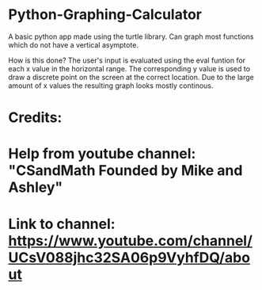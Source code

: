 # Python-Graphing-Calculator

A basic python app made using the turtle library. Can graph most functions which do not have a vertical asymptote.

How is this done?
The user's input is evaluated using the eval funtion for each x value in the horizontal range.
The corresponding y value is used to draw a discrete point on the screen at the correct location. 
Due to the large amount of x values the resulting graph looks mostly continous.

# Credits:
# Help from youtube channel: "CSandMath Founded by Mike and Ashley"
# Link to channel: https://www.youtube.com/channel/UCsV088jhc32SA06p9VyhfDQ/about
        

